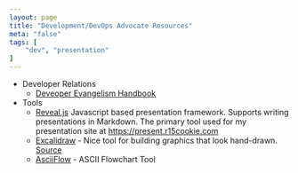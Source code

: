 ```yaml
---
layout: page
title: "Development/DevOps Advocate Resources"
meta: "false"
tags: [
    "dev", "presentation"
]
---
```



- Developer Relations
  - [Deveoper Evangelism Handbook](http://developer-evangelism.com/toc.php)
- Tools
  - [Reveal.js](https://revealjs.com/) Javascript based presentation framework.  Supports writing presentations in Markdown.  The primary tool used for my presentation site at <https://present.r15cookie.com>
  - [Excalidraw](https://excalidraw.com/) - Nice tool for building graphics that look hand-drawn.  [Source](https://github.com/excalidraw/excalidraw)
  - [AsciiFlow](https://github.com/lewish/asciiflow) - ASCII Flowchart Tool